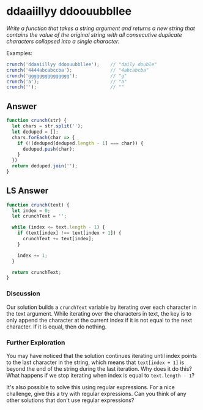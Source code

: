 # ddaaiillyy ddoouubbllee
*Write a function that takes a string argument and returns a new string that contains the value of the original string with all consecutive duplicate characters collapsed into a single character.*

Examples:

```js
crunch('ddaaiillyy ddoouubbllee');    // "daily double"
crunch('4444abcabccba');              // "4abcabcba"
crunch('ggggggggggggggg');            // "g"
crunch('a');                          // "a"
crunch('');                           // ""
```
## Answer

```js
function crunch(str) {
  let chars = str.split('');
  let deduped = [];
  chars.forEach(char => {
    if (!(deduped[deduped.length - 1] === char)) {
      deduped.push(char);
    }
  })
  return deduped.join('');
}
```

## LS Answer

```js
function crunch(text) {
  let index = 0;
  let crunchText = '';

  while (index <= text.length - 1) {
    if (text[index] !== text[index + 1]) {
      crunchText += text[index];
    }

    index += 1;
  }

  return crunchText;
}
```

### Discussion
Our solution builds a `crunchText` variable by iterating over each character in the text argument. While iterating over the characters in text, the key is to only append the character at the current index if it is not equal to the next character. If it is equal, then do nothing.

### Further Exploration
You may have noticed that the solution continues iterating until index points to the last character in the string, which means that `text[index + 1]` is beyond the end of the string during the last iteration. Why does it do this? What happens if we stop iterating when index is equal to `text.length - 1`?

It's also possible to solve this using regular expressions. For a nice challenge, give this a try with regular expressions. Can you think of any other solutions that don't use regular expressions?